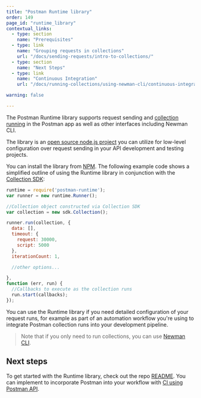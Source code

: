 ```yaml
---
title: "Postman Runtime library"
order: 149
page_id: "runtime_library"
contextual_links:
  - type: section
    name: "Prerequisites"
  - type: link
    name: "Grouping requests in collections"
    url: "/docs/sending-requests/intro-to-collections/"
  - type: section
    name: "Next Steps"
  - type: link
    name: "Continuous Integration"
    url: "/docs/running-collections/using-newman-cli/continuous-integration/"

warning: false

---
```


The Postman Runtime library supports request sending and [collection running](/docs/running-collections/intro-to-collection-runs/) in the Postman app as well as other interfaces including Newman CLI.

The library is an [open source node.js project](https://github.com/postmanlabs/postman-runtime/) you can utilize for low-level configuration over request sending in your API development and testing projects.

You can install the library from [NPM](https://www.npmjs.com/package/postman-runtime). The following example code shows a simplified outline of using the Runtime library in conjunction with the [Collection SDK](/docs/developer/collection-sdk/):

```js
runtime = require('postman-runtime');
var runner = new runtime.Runner();

//Collection object constructed via Collection SDK
var collection = new sdk.Collection();

runner.run(collection, {
  data: [],
  timeout: {
    request: 30000,
    script: 5000
  },
  iterationCount: 1,

  //other options...

},
function (err, run) {
  //Callbacks to execute as the collection runs
  run.start(callbacks);
});
```

You can use the Runtime library if you need detailed configuration of your request runs, for example as part of an automation workflow you're using to integrate Postman collection runs into your development pipeline.

> Note that if you only need to run collections, you can use [Newman CLI](/docs/running-collections/using-newman-cli/command-line-integration-with-newman/).

## Next steps

To get started with the Runtime library, check out the repo [README](https://github.com/postmanlabs/postman-runtime). You can implement to incorporate Postman into your workflow with [CI using Postman API](/docs/running-collections/using-newman-cli/continuous-integration/).
